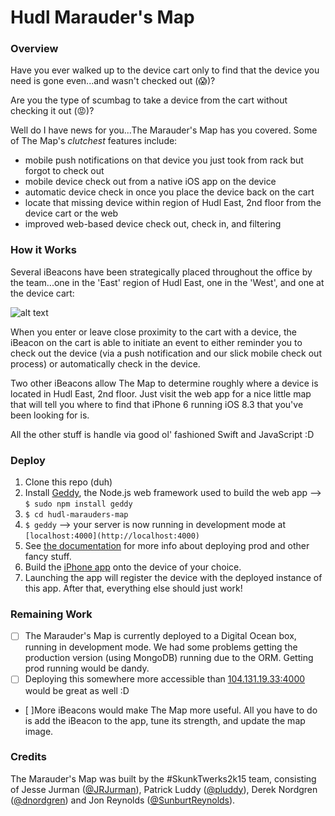 # Hudl Marauder's Map
### Overview
Have you ever walked up to the device cart only to find that the device you need is gone even...and wasn't checked
out (😱)?

Are you the type of scumbag to take a device from the cart without checking it out (😡)?

Well do I have news for you...The Marauder's Map has you covered. Some of The Map's *clutchest* features include:
 - mobile push notifications on that device you just took from rack but forgot to check out
 - mobile device check out from a native iOS app on the device
 - automatic device check in once you place the device back on the cart
 - locate that missing device within region of Hudl East, 2nd floor from the device cart or the web
 - improved web-based device check out, check in, and filtering

### How it Works
Several iBeacons have been strategically placed throughout the office by the team...one in the 'East' region of Hudl
East, one in the 'West', and one at the device cart:

![alt text](https://raw.githubusercontent.com/JRJurman/hudl-marauders-map/readme/public/img/hudl-zones/hudl-east-with-zones.png)

When you enter or leave close proximity to the cart with a device, the iBeacon on the cart is able to initiate an event
to either reminder you to check out the device (via a push notification and our slick mobile check out process) or
automatically check in the device.

Two other iBeacons allow The Map to determine roughly where a device is located in Hudl East, 2nd floor. Just visit the
web app for a nice little map that will tell you where to find that iPhone 6 running iOS 8.3 that you've been looking
for is.

All the other stuff is handle via good ol' fashioned Swift and JavaScript :D

### Deploy
 1. Clone this repo (duh)
 1. Install [Geddy](http://geddyjs.org), the Node.js web framework used to build the web app --> `$ sudo npm install geddy`
 1. `$ cd hudl-marauders-map`
 1. `$ geddy` --> your server is now running in development mode at `[localhost:4000](http://localhost:4000)`
 1. See [the documentation](http://geddyjs.org/documentation) for more info about deploying prod and other fancy stuff.
 1. Build the [iPhone app](https://github.com/pluddy/modi-marauders-map/) onto the device of your choice.
 1. Launching the app will register the device with the deployed instance of this app. After that, everything else
 should just work!

### Remaining Work
 - [ ] The Marauder's Map is currently deployed to a Digital Ocean box, running in development mode. We had some
 problems getting the production version (using MongoDB) running due to the ORM. Getting prod running would be dandy.
 - [ ] Deploying this somewhere more accessible than [104.131.19.33:4000](http://104.131.19.33:4000) would be great as
 well :D
 - [ ]More iBeacons would make The Map more useful. All you have to do is add the iBeacon to the app, tune its strength,
 and update the map image.

### Credits
The Marauder's Map was built by the \#SkunkTwerks2k15 team, consisting of Jesse Jurman
([@JRJurman](https://github.com/jrjurman)), Patrick Luddy ([@pluddy](https://github.com/pluddy)), Derek Nordgren
([@dnordgren](https://github.com/dnordgren)) and Jon Reynolds ([@SunburtReynolds](https://github.com/sunburtreynolds)).
